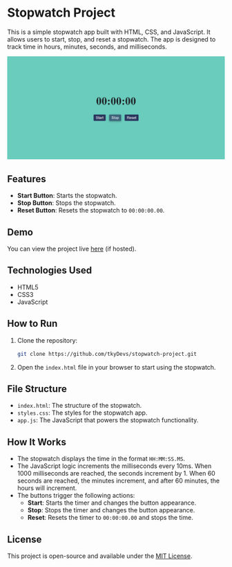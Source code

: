 # Stopwatch Project

This is a simple stopwatch app built with HTML, CSS, and JavaScript. It allows users to start, stop, and reset a stopwatch. The app is designed to track time in hours, minutes, seconds, and milliseconds.

![Stopwatch Screenshot](img.png)

## Features

- **Start Button**: Starts the stopwatch.
- **Stop Button**: Stops the stopwatch.
- **Reset Button**: Resets the stopwatch to `00:00:00.00`.

## Demo

You can view the project live [here](#) (if hosted).

## Technologies Used

- HTML5
- CSS3
- JavaScript

## How to Run

1. Clone the repository:
    ```bash
    git clone https://github.com/tkyDevs/stopwatch-project.git
    ```
2. Open the `index.html` file in your browser to start using the stopwatch.

## File Structure
- `index.html`: The structure of the stopwatch.
- `styles.css`: The styles for the stopwatch app.
- `app.js`: The JavaScript that powers the stopwatch functionality.

## How It Works

- The stopwatch displays the time in the format `HH:MM:SS.MS`.
- The JavaScript logic increments the milliseconds every 10ms. When 1000 milliseconds are reached, the seconds increment by 1. When 60 seconds are reached, the minutes increment, and after 60 minutes, the hours will increment.
- The buttons trigger the following actions:
    - **Start**: Starts the timer and changes the button appearance.
    - **Stop**: Stops the timer and changes the button appearance.
    - **Reset**: Resets the timer to `00:00:00.00` and stops the time.

## License

This project is open-source and available under the [MIT License](LICENSE).


